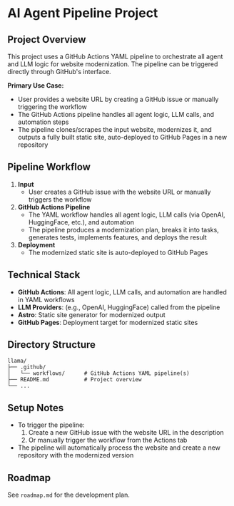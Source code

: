 # AI Agent Pipeline Project

## Project Overview

This project uses a GitHub Actions YAML pipeline to orchestrate all agent and LLM logic for website modernization. The pipeline can be triggered directly through GitHub's interface.

**Primary Use Case:**

- User provides a website URL by creating a GitHub issue or manually triggering the workflow
- The GitHub Actions pipeline handles all agent logic, LLM calls, and automation steps
- The pipeline clones/scrapes the input website, modernizes it, and outputs a fully built static site, auto-deployed to GitHub Pages in a new repository

## Pipeline Workflow

1. **Input**
   - User creates a GitHub issue with the website URL or manually triggers the workflow
2. **GitHub Actions Pipeline**
   - The YAML workflow handles all agent logic, LLM calls (via OpenAI, HuggingFace, etc.), and automation
   - The pipeline produces a modernization plan, breaks it into tasks, generates tests, implements features, and deploys the result
3. **Deployment**
   - The modernized static site is auto-deployed to GitHub Pages

## Technical Stack

- **GitHub Actions**: All agent logic, LLM calls, and automation are handled in YAML workflows
- **LLM Providers**: (e.g., OpenAI, HuggingFace) called from the pipeline
- **Astro**: Static site generator for modernized output
- **GitHub Pages**: Deployment target for modernized static sites

## Directory Structure

```
llama/
├── .github/
│   └── workflows/      # GitHub Actions YAML pipeline(s)
├── README.md           # Project overview
└── ...
```

## Setup Notes

- To trigger the pipeline:
  1. Create a new GitHub issue with the website URL in the description
  2. Or manually trigger the workflow from the Actions tab
- The pipeline will automatically process the website and create a new repository with the modernized version

## Roadmap

See `roadmap.md` for the development plan.
